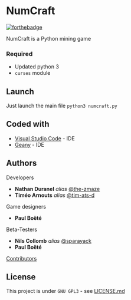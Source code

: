 
# NumCraft
[![forthebadge](https://forthebadge.com/images/badges/made-with-python.svg)](http://forthebadge.com)

NumCraft is a Python mining game

### Required

- Updated python 3
- `curses` module

## Launch

Just launch the main file
    `python3 numcraft.py`

## Coded with

* [Visual Studio Code](code.visualstudio.com) - IDE
* [Geany](http://geany.org) - IDE

## Authors

Developers
* **Nathan Duranel** _alias_ [@the-zmaze](https://github.com/The-ZmaZe)
* **Timéo Arnouts** _alias_ [@tim-ats-d](https://github.com/Tim-ats-d)

Game designers
* **Paul Boëté**

Beta-Testers
* **Nils Collomb** _alias_ [@sparayack](https://github.com/Sparayack)
* **Paul Boëté**

[Contributors](https://github.com/club-de-math/Numcraft/contributors)

## License

This project is under ``GNU GPL3`` - see [LICENSE.md](LICENSE.md)
